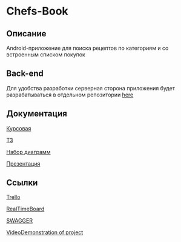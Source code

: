 # Chefs-Book

## Описание
Android-приложение для поиска рецептов по категориям и со встроенным списком покупок

## Back-end 
Для удобства разработки серверная сторона приложения будет разрабатываться в отдельном репозитории [here](https://github.com/JustTeRoR/Chefs-Book-BackEnd-) 

## Документация
[Курсовая](https://github.com/JustTeRoR/Chefs-Book/blob/master/Documentation/Kursovaya.docx)

[ТЗ](https://github.com/JustTeRoR/Chefs-Book/blob/master/Documentation/TecnicalTask.docx)

[Набор диаграмм](https://github.com/JustTeRoR/Chefs-Book/tree/master/Documentation/Диаграммы)

[Презентация](https://github.com/JustTeRoR/Chefs-Book/tree/master/Documentation/PrezentatsiaChefsBook.pptx)

## Ссылки
[Trello](https://trello.com/b/vCNA7XnV/chefs-book)

[RealTimeBoard](https://miro.com/app/board/o9J_kukXtrs=/)

[SWAGGER](https://app.swaggerhub.com/apis/ChefsBookSupportTeam/ChefsBookAPI/1.0.0-oas3#trial)

[VideoDemonstration of project](https://drive.google.com/drive/folders/1WeONLGOxgc99p8igj1E8YFicGTlCNvdl)
